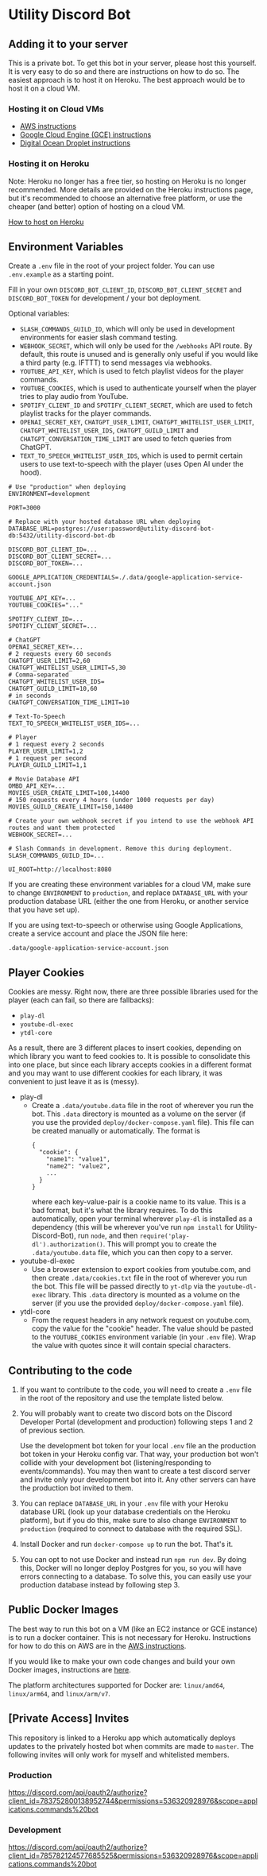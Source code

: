 # Utility Discord Bot

## Adding it to your server

This is a private bot. To get this bot in your server, please host this yourself. It is very easy to do so and there are instructions on how to do so. The easiest approach is to host it on Heroku. The best approach would be to host it on a cloud VM.

### Hosting it on Cloud VMs

- [AWS instructions](/docs/AWS-Instructions.md)
- [Google Cloud Engine (GCE) instructions](/docs/GCE-Instructions.md)
- [Digital Ocean Droplet instructions](/docs/DO-Instructions.md)

### Hosting it on Heroku

Note: Heroku no longer has a free tier, so hosting on Heroku is no longer recommended. More details are provided on the Heroku instructions page, but it's recommended to choose an alternative free platform, or use the cheaper (and better) option of hosting on a cloud VM.

[How to host on Heroku](/docs/Heroku-Instructions.md)

## Environment Variables
Create a `.env` file in the root of your project folder. You can use `.env.example` as a starting point.

Fill in your own `DISCORD_BOT_CLIENT_ID`, `DISCORD_BOT_CLIENT_SECRET` and `DISCORD_BOT_TOKEN` for development / your bot deployment.

Optional variables:
- `SLASH_COMMANDS_GUILD_ID`, which will only be used in development environments for easier slash command testing.
- `WEBHOOK_SECRET`, which will only be used for the `/webhooks` API route. By default, this route is unused and is generally only useful if you would like a third party (e.g. IFTTT) to send messages via webhooks.
- `YOUTUBE_API_KEY`, which is used to fetch playlist videos for the player commands.
- `YOUTUBE_COOKIES`, which is used to authenticate yourself when the player tries to play audio from YouTube.
- `SPOTIFY_CLIENT_ID` and `SPOTIFY_CLIENT_SECRET`, which are used to fetch playlist tracks for the player commands.
- `OPENAI_SECRET_KEY`, `CHATGPT_USER_LIMIT`, `CHATGPT_WHITELIST_USER_LIMIT`, `CHATGPT_WHITELIST_USER_IDS`, `CHATGPT_GUILD_LIMIT` and `CHATGPT_CONVERSATION_TIME_LIMIT` are used to fetch queries from ChatGPT.
- `TEXT_TO_SPEECH_WHITELIST_USER_IDS`, which is used to permit certain users to use text-to-speech with the player (uses Open AI under the hood).

```
# Use "production" when deploying
ENVIRONMENT=development

PORT=3000

# Replace with your hosted database URL when deploying
DATABASE_URL=postgres://user:password@utility-discord-bot-db:5432/utility-discord-bot-db

DISCORD_BOT_CLIENT_ID=...
DISCORD_BOT_CLIENT_SECRET=...
DISCORD_BOT_TOKEN=...

GOOGLE_APPLICATION_CREDENTIALS=./.data/google-application-service-account.json

YOUTUBE_API_KEY=...
YOUTUBE_COOKIES="..."

SPOTIFY_CLIENT_ID=...
SPOTIFY_CLIENT_SECRET=...

# ChatGPT
OPENAI_SECRET_KEY=...
# 2 requests every 60 seconds
CHATGPT_USER_LIMIT=2,60
CHATGPT_WHITELIST_USER_LIMIT=5,30
# Comma-separated
CHATGPT_WHITELIST_USER_IDS=
CHATGPT_GUILD_LIMIT=10,60
# in seconds
CHATGPT_CONVERSATION_TIME_LIMIT=10

# Text-To-Speech
TEXT_TO_SPEECH_WHITELIST_USER_IDS=...

# Player
# 1 request every 2 seconds
PLAYER_USER_LIMIT=1,2
# 1 request per second
PLAYER_GUILD_LIMIT=1,1

# Movie Database API
OMBD_API_KEY=...
MOVIES_USER_CREATE_LIMIT=100,14400
# 150 requests every 4 hours (under 1000 requests per day)
MOVIES_GUILD_CREATE_LIMIT=150,14400

# Create your own webhook secret if you intend to use the webhook API routes and want them protected
WEBHOOK_SECRET=...

# Slash Commands in development. Remove this during deployment.
SLASH_COMMANDS_GUILD_ID=...

UI_ROOT=http://localhost:8080
```

If you are creating these environment variables for a cloud VM, make sure to change `ENVIRONMENT` to `production`, and replace `DATABASE_URL` with your production database URL (either the one from Heroku, or another service that you have set up).

If you are using text-to-speech or otherwise using Google Applications, create a service account and place the JSON file here:

```
.data/google-application-service-account.json
```

## Player Cookies

Cookies are messy. Right now, there are three possible libraries used for the player (each can fail, so there are fallbacks):
- `play-dl`
- `youtube-dl-exec`
- `ytdl-core`

As a result, there are 3 different places to insert cookies, depending on which library you want to feed cookies to. It is possible to consolidate this into one place, but since each library accepts cookies in a different format and you may want to use different cookies for each library, it was convenient to just leave it as is (messy).

- play-dl
  - Create a `.data/youtube.data` file in the root of wherever you run the bot. This `.data` directory is mounted as a volume on the server (if you use the provided `deploy/docker-compose.yaml` file). This file can be created manually or automatically. The format is
    ```
    {
      "cookie": {
        "name1": "value1",
        "name2": "value2",
        ...
      }
    }
    ```
    where each key-value-pair is a cookie name to its value. This is a bad format, but it's what the library requires. To do this automatically, open your terminal wherever `play-dl` is installed as a dependency (this will be wherever you've run `npm install` for Utility-Discord-Bot), run `node`, and then `require('play-dl').authorization()`. This will prompt you to create the `.data/youtube.data` file, which you can then copy to a server.
- youtube-dl-exec
  - Use a browser extension to export cookies from youtube.com, and then create `.data/cookies.txt` file in the root of wherever you run the bot. This file will be passed directly to `yt-dlp` via the `youtube-dl-exec` library. This `.data` directory is mounted as a volume on the server (if you use the provided `deploy/docker-compose.yaml` file).
- ytdl-core
  - From the request headers in any network request on youtube.com, copy the value for the "cookie" header. The value should be pasted to the `YOUTUBE_COOKIES` environment variable (in your `.env` file). Wrap the value with quotes since it will contain special characters.

## Contributing to the code

1. If you want to contribute to the code, you will need to create a `.env` file in the root of the repository and use the template listed below.

1. You will probably want to create two discord bots on the Discord Developer Portal (development and production) following steps 1 and 2 of previous section.

    Use the development bot token for your local `.env` file an the production bot token in your Heroku config var. That way, your production bot won't collide with your development bot (listening/responding to events/commands). You may then want to create a test discord server and invite only your development bot into it. Any other servers can have the production bot invited to them.

1. You can replace `DATABASE_URL` in your `.env` file with your Heroku database URL (look up your database credentials on the Heroku platform), but if you do this, make sure to also change `ENVIRONMENT` to `production` (required to connect to database with the required SSL).

1. Install Docker and run `docker-compose up` to run the bot. That's it.

1. You can opt to not use Docker and instead run `npm run dev`. By doing this, Docker will no longer deploy Postgres for you, so you will have errors connecting to a database. To solve this, you can easily use your production database instead by following step 3.

## Public Docker Images

The best way to run this bot on a VM (like an EC2 instance or GCE instance) is to run a docker container. This is not necessary for Heroku. Instructions for how to do this on AWS are in the [AWS instructions](/docs/AWS-Instructions.md).

If you would like to make your own code changes and build your own Docker images, instructions are [here](/docs/Create-Docker-Images.md).

The platform architectures supported for Docker are: `linux/amd64`, `linux/arm64`, and `linux/arm/v7`.

## [Private Access] Invites

This repository is linked to a Heroku app which automatically deploys updates to the privately hosted bot when commits are made to `master`. The following invites will only work for myself and whitelisted members.

### Production
https://discord.com/api/oauth2/authorize?client_id=783752800138952744&permissions=536320928976&scope=applications.commands%20bot

### Development
https://discord.com/api/oauth2/authorize?client_id=785782124577685525&permissions=536320928976&scope=applications.commands%20bot
